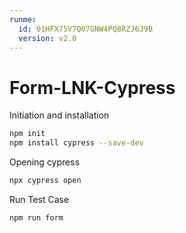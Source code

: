 ```yaml
---
runme:
  id: 01HFX75V7Q07GNW4PQ8RZJ6J9B
  version: v2.0
---
```


# Form-LNK-Cypress

Initiation and installation

```sh
npm init
npm install cypress --save-dev
```

Opening cypress

```sh
npx cypress open
```

Run Test Case

```sh
npm run form
```
